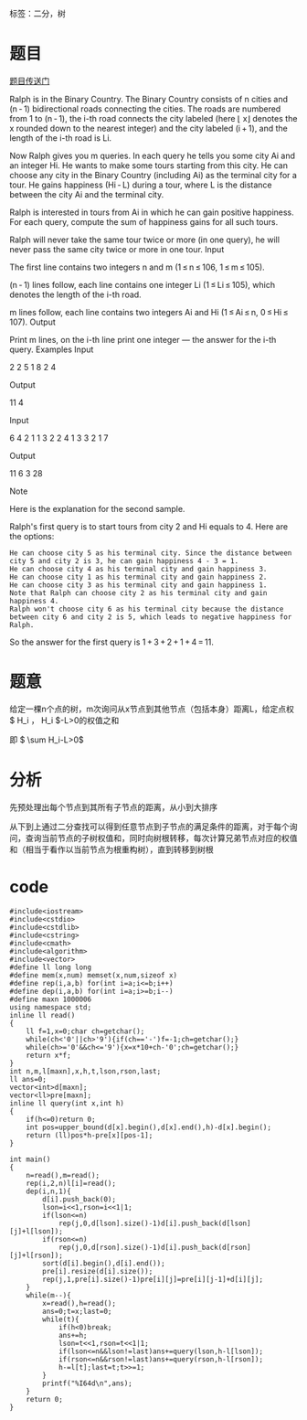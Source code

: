 ﻿---
tags: 
 - 基础算法-二分
 - DP-树形
grammar_cjkRuby: true
catalog: true
layout:  post
header-img: "img/header/P30.jpg"
preview-img: "/img/preview/P70.jpg"
---
标签：二分，树

# 题目

[题目传送门](http://codeforces.com/problemset/problem/894/D)

Ralph is in the Binary Country. The Binary Country consists of n cities and (n - 1) bidirectional roads connecting the cities. The roads are numbered from 1 to (n - 1), the i-th road connects the city labeled (here ⌊ x⌋ denotes the x rounded down to the nearest integer) and the city labeled (i + 1), and the length of the i-th road is Li.

Now Ralph gives you m queries. In each query he tells you some city Ai and an integer Hi. He wants to make some tours starting from this city. He can choose any city in the Binary Country (including Ai) as the terminal city for a tour. He gains happiness (Hi - L) during a tour, where L is the distance between the city Ai and the terminal city.

Ralph is interested in tours from Ai in which he can gain positive happiness. For each query, compute the sum of happiness gains for all such tours.

Ralph will never take the same tour twice or more (in one query), he will never pass the same city twice or more in one tour.
Input

The first line contains two integers n and m (1 ≤ n ≤ 106, 1 ≤ m ≤ 105).

(n - 1) lines follow, each line contains one integer Li (1 ≤ Li ≤ 105), which denotes the length of the i-th road.

m lines follow, each line contains two integers Ai and Hi (1 ≤ Ai ≤ n, 0 ≤ Hi ≤ 107).
Output

Print m lines, on the i-th line print one integer — the answer for the i-th query.
Examples
Input

2 2
5
1 8
2 4

Output

11
4

Input

6 4
2
1
1
3
2
2 4
1 3
3 2
1 7

Output

11
6
3
28

Note

Here is the explanation for the second sample.

Ralph's first query is to start tours from city 2 and Hi equals to 4. Here are the options:

    He can choose city 5 as his terminal city. Since the distance between city 5 and city 2 is 3, he can gain happiness 4 - 3 = 1.
    He can choose city 4 as his terminal city and gain happiness 3.
    He can choose city 1 as his terminal city and gain happiness 2.
    He can choose city 3 as his terminal city and gain happiness 1.
    Note that Ralph can choose city 2 as his terminal city and gain happiness 4.
    Ralph won't choose city 6 as his terminal city because the distance between city 6 and city 2 is 5, which leads to negative happiness for Ralph. 

So the answer for the first query is 1 + 3 + 2 + 1 + 4 = 11.

# 题意

给定一棵n个点的树，m次询问从x节点到其他节点（包括本身）距离L，给定点权$ H_i $，$ H_i $-L>0的权值之和

即 $ \sum H_i-L>0$

# 分析

先预处理出每个节点到其所有子节点的距离，从小到大排序

从下到上通过二分查找可以得到任意节点到子节点的满足条件的距离，对于每个询问，查询当前节点的子树权值和，同时向树根转移，每次计算兄弟节点对应的权值和（相当于看作以当前节点为根重构树），直到转移到树根

# code

```
#include<iostream>
#include<cstdio>
#include<cstdlib>
#include<cstring>
#include<cmath>
#include<algorithm>
#include<vector>
#define ll long long
#define mem(x,num) memset(x,num,sizeof x)
#define rep(i,a,b) for(int i=a;i<=b;i++)
#define dep(i,a,b) for(int i=a;i>=b;i--)
#define maxn 1000006
using namespace std;
inline ll read()
{
	ll f=1,x=0;char ch=getchar();
	while(ch<'0'||ch>'9'){if(ch=='-')f=-1;ch=getchar();}
	while(ch>='0'&&ch<='9'){x=x*10+ch-'0';ch=getchar();}
	return x*f;
}
int n,m,l[maxn],x,h,t,lson,rson,last;
ll ans=0;
vector<int>d[maxn];
vector<ll>pre[maxn];
inline ll query(int x,int h)
{
	if(h<=0)return 0;
	int pos=upper_bound(d[x].begin(),d[x].end(),h)-d[x].begin();
	return (ll)pos*h-pre[x][pos-1];
}

int main()
{
	n=read(),m=read();
	rep(i,2,n)l[i]=read();
	dep(i,n,1){
		d[i].push_back(0);
		lson=i<<1,rson=i<<1|1;
		if(lson<=n)
			rep(j,0,d[lson].size()-1)d[i].push_back(d[lson][j]+l[lson]);
		if(rson<=n)
		    rep(j,0,d[rson].size()-1)d[i].push_back(d[rson][j]+l[rson]);
		sort(d[i].begin(),d[i].end());
		pre[i].resize(d[i].size());
		rep(j,1,pre[i].size()-1)pre[i][j]=pre[i][j-1]+d[i][j];
	}
	while(m--){
		x=read(),h=read();
		ans=0;t=x;last=0;
		while(t){
			if(h<0)break;
			ans+=h;
			lson=t<<1,rson=t<<1|1;
			if(lson<=n&&lson!=last)ans+=query(lson,h-l[lson]);
			if(rson<=n&&rson!=last)ans+=query(rson,h-l[rson]);
			h-=l[t];last=t;t>>=1;
		}
		printf("%I64d\n",ans);
	}
	return 0;
}	
```